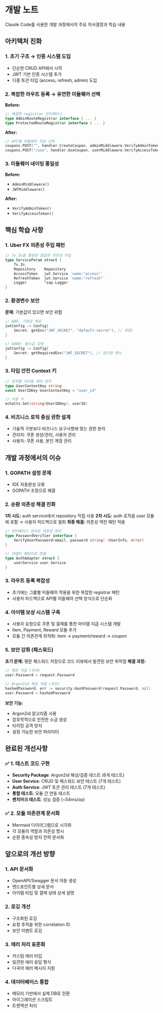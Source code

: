 # 개발 노트

Claude Code를 사용한 개발 과정에서의 주요 의사결정과 학습 내용

## 아키텍처 진화

### 1. 초기 구조 → 인증 시스템 도입
- 단순한 CRUD API에서 시작
- JWT 기반 인증 시스템 추가
- 다중 토큰 타입 (access, refresh, admin) 도입

### 2. 복잡한 라우트 등록 → 유연한 미들웨어 선택
**Before:**
```go
// 복잡한 registrar 인터페이스
type AdminRouteRegistrar interface { ... }
type ProtectedRouteRegistrar interface { ... }
```

**After:**
```go
// API별 미들웨어 직접 선택
coupons.POST("", handler.CreateCoupon, adminMiddleware.VerifyAdminToken())
coupons.POST("/use", handler.UseCoupon, userMiddleware.VerifyAccessToken())
```

### 3. 미들웨어 네이밍 통일성
**Before:**
- `AdminMiddleware()`
- `JWTMiddleware()`

**After:**
- `VerifyAdminToken()`
- `VerifyAccessToken()`

## 핵심 학습 사항

### 1. Uber FX 의존성 주입 패턴
```go
// fx.In을 활용한 깔끔한 의존성 주입
type ServiceParam struct {
    fx.In
    Repository    Repository
    AccessToken   jwt.Service `name:"access"`
    RefreshToken  jwt.Service `name:"refresh"`
    Logger        *zap.Logger
}
```

### 2. 환경변수 보안
**문제:** 기본값이 있으면 보안 위험
```go
// BAD: 기본값 제공
jwtConfig := Config{
    Secret: getEnv("JWT_SECRET", "default-secret"), // 위험!
}

// GOOD: 필수값 강제
jwtConfig := Config{
    Secret: getRequiredEnv("JWT_SECRET"), // 없으면 패닉
}
```

### 3. 타입 안전 Context 키
```go
// 문자열 리터럴 에러 방지
type UserContextKey string
const UserIDKey UserContextKey = "user_id"

// 사용 시
echoCtx.Set(string(UserIDKey), userID)
```

### 4. 비즈니스 로직 중심 권한 설계
- 기술적 구분보다 비즈니스 요구사항에 맞는 권한 분리
- 관리자: 쿠폰 생성/관리, 사용자 관리
- 사용자: 쿠폰 사용, 본인 계정 관리

## 개발 과정에서의 이슈

### 1. GOPATH 설정 문제
- IDE 자동완성 오류
- GOPATH 조정으로 해결

### 2. 순환 의존성 해결 진화
**1차 시도:** auth service에서 repository 직접 사용
**2차 시도:** auth 로직을 user 모듈에 포함 → 사용자 피드백으로 철회
**최종 해결:** 의존성 역전 패턴 적용
```go
// 인터페이스 정의로 의존성 분리
type PasswordVerifier interface {
    VerifyUserPassword(email, password string) (UserInfo, error)
}

// 어댑터 패턴으로 연결
type AuthAdapter struct {
    userService user.Service
}
```

### 3. 라우트 등록 복잡성
- 초기에는 그룹별 미들웨어 적용을 위한 복잡한 registrar 패턴
- 사용자 피드백으로 API별 미들웨어 선택 방식으로 단순화

### 4. 아이템 보상 시스템 구축
- 사용자 요청으로 쿠폰 및 결제를 통한 아이템 지급 시스템 개발
- Item, Payment, Reward 모듈 추가
- 모듈 간 의존관계 최적화: item → payment/reward → coupon

### 5. 보안 강화 (패스워드)
**초기 문제:** 평문 패스워드 저장으로 코드 리뷰에서 발견된 보안 취약점
**해결 과정:**
```go
// 평문 저장 (취약)
user.Password = request.Password

// Argon2id 해싱 적용 (보안)
hashedPassword, err := security.HashPassword(request.Password, nil)
user.Password = hashedPassword
```

**보안 기능:**
- Argon2id 알고리즘 사용
- 암호학적으로 안전한 소금 생성
- 타이밍 공격 방지
- 설정 가능한 보안 파라미터

## 완료된 개선사항

### ✅ 1. 테스트 코드 구현
- **Security Package**: Argon2id 해싱/검증 테스트 (6개 테스트)
- **User Service**: CRUD 및 패스워드 보안 테스트 (7개 테스트)  
- **Auth Service**: JWT 토큰 관리 테스트 (7개 테스트)
- **통합 테스트**: 모듈 간 연동 테스트
- **벤치마크 테스트**: 성능 검증 (~54ms/op)

### ✅ 2. 모듈 의존관계 문서화
- Mermaid 다이어그램으로 시각화
- 각 모듈의 역할과 의존성 명시
- 순환 종속성 방지 전략 문서화

## 앞으로의 개선 방향

### 1. API 문서화
- OpenAPI/Swagger 문서 자동 생성
- 엔드포인트별 상세 문서
- 아이템 타입 및 결제 상태 상세 설명

### 2. 로깅 개선
- 구조화된 로깅
- 요청 추적을 위한 correlation ID
- 보안 이벤트 로깅

### 3. 에러 처리 표준화
- 커스텀 에러 타입
- 일관된 에러 응답 형식
- 다국어 에러 메시지 지원

### 4. 데이터베이스 통합
- 메모리 기반에서 실제 DB로 전환
- 마이그레이션 스크립트
- 트랜잭션 처리